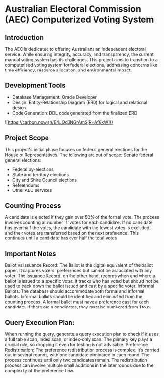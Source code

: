 # Australian Electoral Commission (AEC) Computerized Voting System

## Introduction
The AEC is dedicated to offering Australians an independent electoral service. While ensuring integrity, accuracy, and transparency, the current manual voting system has its challenges. This project aims to transition to a computerised voting system for federal elections, addressing concerns like time efficiency, resource allocation, and environmental impact.

## Development Tools
+ Database Management: Oracle Developer
+ Design: Entity-Relationship Diagram (ERD) for logical and relational design
+ Code Generation: DDL code generated from the finalized ERD

![https://carbon.now.sh/E4JQd3NGrAmSjRHAf8kW]()

## Project Scope
This project's initial phase focuses on federal general elections for the House of Representatives. The following are out of scope:
Senate federal general elections:
+ Federal by-elections
+ State and territory elections
+ City and Shire Council elections
+ Referendums
+ Other AEC services

## Counting Process
A candidate is elected if they gain over 50% of the formal vote. The process involves counting all number '1' votes for each candidate. If no candidate has over half the votes, the candidate with the fewest votes is excluded, and their votes are transferred based on the next preference. This continues until a candidate has over half the total votes.

## Important Notes
Ballot vs Issuance Record: The Ballot is the digital equivalent of the ballot paper. It captures voters' preferences but cannot be associated with any voter. The Issuance Record, on the other hand, records when and where a ballot is issued to a specific voter. It tracks who has voted but should not be used to track down the ballot issued and cast by a specific voter.
Informal Ballots: The database should accommodate both formal and informal ballots. Informal ballots should be identified and eliminated from the counting process. A formal ballot must have a preference cast for each candidate. If there are n candidates, they must be numbered from 1 to n.

## Query Execution Plan: 
When running the query, generate a query execution plan to check if it uses a full table scan, index scan, or index-only scan. The primary key plays a crucial role, so dropping it even for testing is not advisable.
Preference Redistribution: The preference redistribution process is complex. It's carried out in several rounds, with one candidate eliminated in each round. The process continues until only two candidates remain. The redistribution process can involve multiple small additions in the later rounds due to the complexity of the preference flow.
